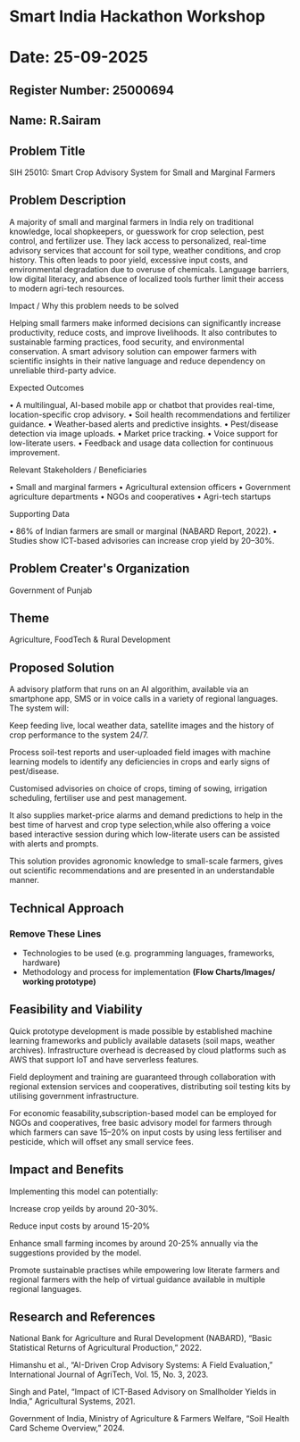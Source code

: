 # Smart India Hackathon Workshop
# Date: 25-09-2025
## Register Number: 25000694
## Name: R.Sairam
## Problem Title
SIH 25010: Smart Crop Advisory System for Small and Marginal Farmers
## Problem Description
A majority of small and marginal farmers in India rely on traditional knowledge, local shopkeepers, or guesswork for crop selection, pest control, and fertilizer use. They lack access to personalized, real-time advisory services that account for soil type, weather conditions, and crop history. This often leads to poor yield, excessive input costs, and environmental degradation due to overuse of chemicals. Language barriers, low digital literacy, and absence of localized tools further limit their access to modern agri-tech resources.

Impact / Why this problem needs to be solved

Helping small farmers make informed decisions can significantly increase productivity, reduce costs, and improve livelihoods. It also contributes to sustainable farming practices, food security, and environmental conservation. A smart advisory solution can empower farmers with scientific insights in their native language and reduce dependency on unreliable third-party advice.

Expected Outcomes

• A multilingual, AI-based mobile app or chatbot that provides real-time, location-specific crop advisory.
• Soil health recommendations and fertilizer guidance.
• Weather-based alerts and predictive insights.
• Pest/disease detection via image uploads.
• Market price tracking.
• Voice support for low-literate users.
• Feedback and usage data collection for continuous improvement.

Relevant Stakeholders / Beneficiaries

• Small and marginal farmers
• Agricultural extension officers
• Government agriculture departments
• NGOs and cooperatives
• Agri-tech startups

Supporting Data

• 86% of Indian farmers are small or marginal (NABARD Report, 2022).
• Studies show ICT-based advisories can increase crop yield by 20–30%.

## Problem Creater's Organization
Government of Punjab

## Theme
Agriculture, FoodTech & Rural Development

## Proposed Solution
A advisory platform that runs on an AI algorithim, available via an smartphone app, SMS or in voice calls in a variety of regional languages. The system will:

Keep feeding live, local weather data, satellite images and the history of crop performance to the system 24/7.

Process soil-test reports and user-uploaded field images with machine learning models to identify any deficiencies in crops and early signs of pest/disease.

Customised advisories on choice of crops, timing of sowing, irrigation scheduling, fertiliser use and pest management.

It also supplies market-price alarms and demand predictions to help in the best time of harvest and crop type selection,while also offering a voice based interactive session during which low-literate users can be assisted with alerts and prompts.

This solution provides agronomic knowledge to small-scale farmers, gives out scientific recommendations and  are presented in an understandable manner.

## Technical Approach
<h3>Remove These Lines</h3>
<ul><li>Technologies to be used (e.g. programming languages, frameworks, hardware)
</li>
<li>Methodology and process for implementation <b>(Flow Charts/Images/ working prototype)</b></li></ul>

## Feasibility and Viability
Quick prototype development is made possible by established machine learning frameworks and publicly available datasets (soil maps, weather archives).  Infrastructure overhead is decreased by cloud platforms such as AWS that support IoT and have serverless features.

Field deployment and training are guaranteed through collaboration with regional extension services and cooperatives, distributing soil testing kits by utilising government infrastructure.

For economic feasability,subscription-based model can be employed for NGOs and cooperatives, free basic advisory model for farmers through which farmers can save 15–20% on input costs by using less fertiliser and pesticide, which will offset any small service fees.

## Impact and Benefits
Implementing this model can potentially:

Increase crop yeilds by around 20-30%.

Reduce input costs by around 15-20%

Enhance small farming incomes by around 20-25% annually via the suggestions provided by the model.

Promote sustainable practises while empowering low literate farmers and regional farmers with the help of virtual guidance available in multiple regional languages.

## Research and References
National Bank for Agriculture and Rural Development (NABARD), “Basic Statistical Returns of Agricultural Production,” 2022.

Himanshu et al., “AI-Driven Crop Advisory Systems: A Field Evaluation,” International Journal of AgriTech, Vol. 15, No. 3, 2023.

Singh and Patel, “Impact of ICT-Based Advisory on Smallholder Yields in India,” Agricultural Systems, 2021.

Government of India, Ministry of Agriculture & Farmers Welfare, “Soil Health Card Scheme Overview,” 2024.
